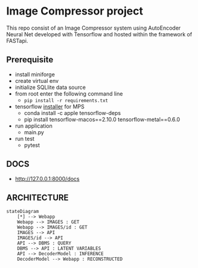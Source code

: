 # Image Compressor project
This repo consist of an Image Compressor system using AutoEncoder Neural Net developed with Tensorflow and hosted within the framework of FASTapi.

## Prerequisite
- install miniforge
- create virtual env
- initialize SQLlite data source
- from root enter the following command line
  - ```pip install -r requirements.txt```
- tensorflow [installer](https://developer.apple.com/metal/tensorflow-plugin/) for MPS
  - conda install -c apple tensorflow-deps
  - pip install tensorflow-macos==2.10.0 tensorflow-metal==0.6.0
- run application
  - main.py
- run test
  - pytest

## DOCS
- http://127.0.0.1:8000/docs

## ARCHITECTURE
```mermaid
stateDiagram
    [*] --> Webapp
    Webapp --> IMAGES : GET
    Webapp --> IMAGES/id : GET
    IMAGES --> API
    IMAGES/id --> API
    API --> DBMS : QUERY
    DBMS --> API : LATENT VARIABLES
    API --> DecoderModel : INFERENCE
    DecoderModel --> Webapp : RECONSTRUCTED
```